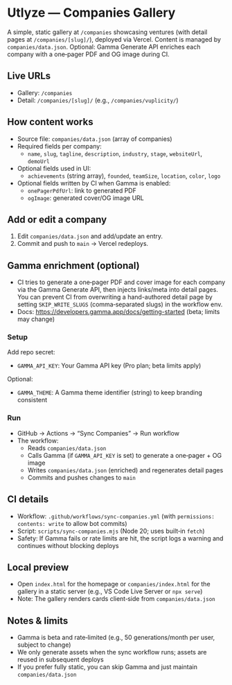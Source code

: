 # Utlyze — Companies Gallery

A simple, static gallery at `/companies` showcasing ventures (with detail pages at `/companies/[slug]/`), deployed via Vercel. Content is managed by `companies/data.json`. Optional: Gamma Generate API enriches each company with a one‑pager PDF and OG image during CI.

## Live URLs
- Gallery: `/companies`
- Detail: `/companies/[slug]/` (e.g., `/companies/vuplicity/`)

## How content works
- Source file: `companies/data.json` (array of companies)
- Required fields per company:
  - `name`, `slug`, `tagline`, `description`, `industry`, `stage`, `websiteUrl`, `demoUrl`
- Optional fields used in UI:
  - `achievements` (string array), `founded`, `teamSize`, `location`, `color`, `logo`
- Optional fields written by CI when Gamma is enabled:
  - `onePagerPdfUrl`: link to generated PDF
  - `ogImage`: generated cover/OG image URL

## Add or edit a company
1) Edit `companies/data.json` and add/update an entry.
2) Commit and push to `main` → Vercel redeploys.

## Gamma enrichment (optional)
- CI tries to generate a one‑pager PDF and cover image for each company via the Gamma Generate API, then injects links/meta into detail pages. You can prevent CI from overwriting a hand-authored detail page by setting `SKIP_WRITE_SLUGS` (comma‑separated slugs) in the workflow env.
- Docs: https://developers.gamma.app/docs/getting-started (beta; limits may change)

### Setup
Add repo secret:
- `GAMMA_API_KEY`: Your Gamma API key (Pro plan; beta limits apply)

Optional:
- `GAMMA_THEME`: A Gamma theme identifier (string) to keep branding consistent

### Run
- GitHub → Actions → “Sync Companies” → Run workflow
- The workflow:
  - Reads `companies/data.json`
  - Calls Gamma (if `GAMMA_API_KEY` is set) to generate a one‑pager + OG image
  - Writes `companies/data.json` (enriched) and regenerates detail pages
  - Commits and pushes changes to `main`

## CI details
- Workflow: `.github/workflows/sync-companies.yml` (with `permissions: contents: write` to allow bot commits)
- Script: `scripts/sync-companies.mjs` (Node 20; uses built‑in `fetch`)
- Safety: If Gamma fails or rate limits are hit, the script logs a warning and continues without blocking deploys

## Local preview
- Open `index.html` for the homepage or `companies/index.html` for the gallery in a static server (e.g., VS Code Live Server or `npx serve`)
- Note: The gallery renders cards client‑side from `companies/data.json`

## Notes & limits
- Gamma is beta and rate‑limited (e.g., 50 generations/month per user, subject to change)
- We only generate assets when the sync workflow runs; assets are reused in subsequent deploys
- If you prefer fully static, you can skip Gamma and just maintain `companies/data.json`

